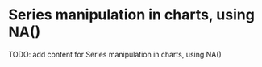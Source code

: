 # Series manipulation in charts, using NA()

TODO: add content for Series manipulation in charts, using NA()

